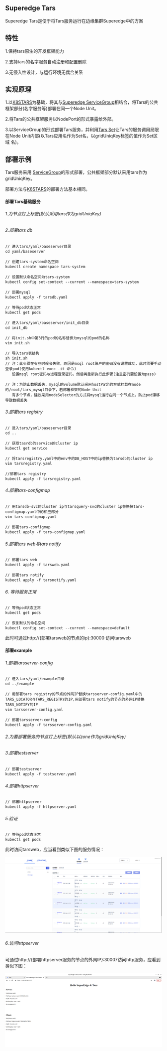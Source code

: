 ## Superedge Tars

Superedge Tars是便于将Tars服务运行在边缘集群Superedge中的方案

## 特性

1.保持tars原生的开发框架能力

2.支持tars的名字服务自动注册和配置删除

3.无侵入性设计，与运行环境无偶合关系

## 实现原理

1.以[K8STARS](https://github.com/TarsCloud/K8STARS)为基础，将其与[Superedge  ServiceGroup](https://github.com/superedge/superedge/blob/main/docs/components/serviceGroup_CN.md)相结合，将Tars的公共框架部分(名字服务等)部署在同一个Node Unit。

2.将Tars的公共框架服务以NodePort的形式暴露给外部。

3.以ServiceGroup的形式部署Tars服务，并利用[Tars Set](https://github.com/TarsCloud/TarsDocs/blob/master/dev/tars-idc-set.md)让Tars的服务调用局限在Node Unit内部(以Tars应用名作为Set名，以gridUniqKey标签的值作为Set区域               名)。

## 部署示例

Tars服务采用 [ServiceGroup](https://github.com/superedge/superedge/blob/main/docs/components/serviceGroup_CN.md)的形式部署，公共框架部分默认采用tars作为gridUniqKey。

部署方法与[K8STARS](https://github.com/TarsCloud/K8STARS/blob/master/baseserver/README.md)的部署方法基本相同。

#### 部署Tars基础服务

###### 1.为节点打上标签(默认采用tars作为gridUniqKey)

###### 2.部署tars db

```shell
// 进入tars/yaml/baseserver目录
cd yaml/baseserver

// 创建tars-system命名空间
kubectl create namespace tars-system

// 设置默认命名空间为tars-system
kubectl config set-context --current --namespace=tars-system

// 部署mysql
kubectl apply -f tarsdb.yaml

// 等待pod状态正常
kubectl get pods

// 进入tars/yaml/baseserver/init_db目录
cd init_db

// 将init.sh中第3行的pod的名称替换为mysql的pod的名称
vim init.sh

// 导入tars表结构
sh init.sh
// 注：此步骤在有些时候会失败，原因是msql root账户的密码没有设置成功，此时需要手动登录pod(使用kubectl exec -it 命令)
   设置msql root密码与远程登录密码，然后再重新执行此步骤(注意密码要设置为pass) 

// 注：为防止数据丢失，mysql的volume默认采用hostPath的方式挂载在node的/root/tars_mysql目录下，若部署框架的Node Unit
   有多个节点，建议采用nodeSelector的方式将mysql运行在同一个节点上，防止pod漂移导致数据丢失
```

###### 3.部署tars registry

```shell
// 进入tars/yaml/baseserver目录
cd ..

// 获取tasrdb的service的cluster ip
kubectl get service

// 将tarsregistry.yaml中的env中的DB_HOST中的ip替换为tarsdb的cluster ip
vim tarsregistry.yaml

//部署tars registry
kubectl apply -f tarsregistry.yaml
```

###### 4.部署tars-configmap

```shell
// 用tarsdb-svc的cluster ip与tarsquery-svc的cluster ip替换掉tars-configmap.yaml中的相应部分
vim tars-configmap.yaml

// 部署tars-configmap
kubectl apply -f tars-configmap.yaml
```

###### 5.部署tars web与tars notify

```shell
// 部署tars web
kubectl apply -f tarsweb.yaml

// 部署tars notify
kubectl apply -f tarsnotify.yaml
```

###### 6. 等待服务正常

```shell
// 等待pod状态正常
kubectl get pods

// 恢复默认的命名空间
kubectl config set-context --current --namespace=default
```

此时可通过http://{部署tarsweb的节点的ip}:30000 访问tarsweb

#### 部署example

###### 1.部署tarsserver-config

```shell
// 进入tars/yaml/example目录
cd ../example

// 用部署tars registry的节点的外网IP替换tarsserver-config.yaml中的TARS_LOCATOR与TARS_REGISTRY的IP,用部署tars notify的节点的外网IP替换TARS_NOTIFY的IP
vim tarsserver-config.yaml

// 部署tarsserver-config
kubectl apply -f tarsserver-config.yaml
```

###### 2.为要部署服务的节点打上标签(默认以zone作为gridUniqKey)

###### 3.部署testserver

```shell
// 部署testserver
kubectl apply -f testserver.yaml
```

###### 4.部署httpserver

```shell
// 部署httpserver
kubectl apply -f httpserver.yaml
```

###### 5.验证

```shell
// 等待pod状态正常
kubectl get pods 
```

此时访问tarsweb，应当看到类似下图的服务情况：

![tarsweb](images/1.png)

###### 6.访问httpserver

可通过http://{部署httpserver服务的节点的外网IP}:30007访问http服务，应看到类似下图：

![httpserver](images/2.png)

